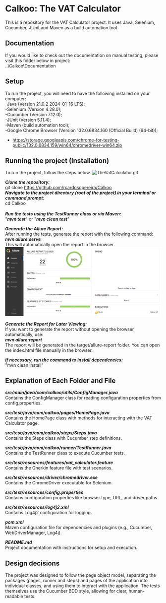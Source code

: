  # Calkoo: The VAT Calculator
This is a repository for the VAT Calculator project. It uses Java, Selenium, Cucumber, JUnit and Maven as a build automation tool.

## Documentation
If you would like to check out the documentation on manual testing, please visit this folder below in project:<br/>
..\Calkoo\Documentation <br/>

## Setup
To run the project, you will need to have the following installed on your computer:<br/>
-Java (Version 21.0.2 2024-01-16 LTS);<br/>
-Selenium (Version 4.28.0);<br/>
-Cucumber (Version 7.12.0);<br/>
-JUnit (Version 5.11.4);<br/>
-Maven (build automation tool);<br/>
-Google Chrome Browser (Version 132.0.6834.160 (Official Build) (64-bit));<br/>
- https://storage.googleapis.com/chrome-for-testing-public/132.0.6834.159/win64/chromedriver-win64.zip <br/>

## Running the project (Installation)
To run the project, follow the steps below.
![TheVatCalculator.gif](TheVatCalculator.gif)

***Clone the repository: <br/>*** 
git clone <https://github.com/rcardosopereira/Calkoo> <br/>
***Navigate to the project directory (root of the project) in your terminal or command prompt: <br />***
cd Calkoo <br/>
<br/>
***Run the tests using the TestRunner class or via Maven: <br />***
"***mvn test***" or "***mvn clean test***" <br/>

***Generate the Allure Report: <br />***
After running the tests, generate the report with the following command:<br/>
***mvn allure:serve*** <br/>
This will automatically open the report in the browser. <br/>
![img.png](img.png)

***Generate the Report for Later Viewing: <br />***
If you want to generate the report without opening the browser automatically, use: <br/>
***mvn allure:report*** <br/>
The report will be generated in the target/allure-report folder. You can open the index.html file manually in the browser. <br/>

***If necessary, run the command to install dependencies: <br />***
"mvn clean install" <br/>

## Explanation of Each Folder and File<br/>
***src/main/java/com/calkoo/utils/ConfigManager.java<br/>***
Contains the ConfigManager class for reading configuration properties from config.properties.<br/>

***src/test/java/com/calkoo/pages/HomePage.java<br/>***
Contains the HomePage class with methods for interacting with the VAT Calculator page.<br/>

***src/test/java/com/calkoo/steps/Steps.java<br/>***
Contains the Steps class with Cucumber step definitions.<br/>

***src/test/java/com/calkoo/runner/TestRunner.java<br/>***
Contains the TestRunner class to execute Cucumber tests.<br/>

***src/test/resources/features/vat_calculator.feature<br/>***
Contains the Gherkin feature file with test scenarios.<br/>

***src/test/resources/driver/chromedriver.exe<br/>***
Contains the ChromeDriver executable for Selenium.<br/>

***src/test/resources/config.properties<br/>***
Contains configuration properties like browser type, URL, and driver paths.<br/>

***src/test/resources/log4j2.xml<br/>***
Contains Log4j2 configuration for logging.<br/>

***pom.xml<br/>***
Maven configuration file for dependencies and plugins (e.g., Cucumber, WebDriverManager, Log4j).<br/>

***README.md<br/>***
Project documentation with instructions for setup and execution.<br/>

## Design decisions
The project was designed to follow the page object model, separating the packages (pages, runner and steps) and pages of the application into individual classes, and using them to interact with the application. The tests themselves use the Cucumber BDD style, allowing for clear, human-readable tests.
